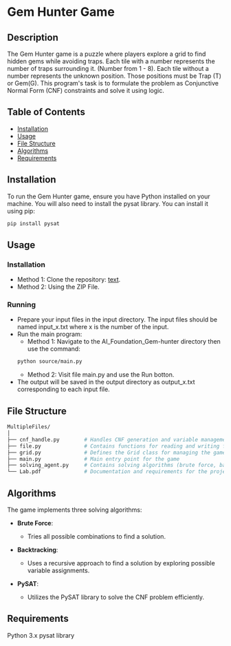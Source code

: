 # Gem Hunter Game

## Description
The Gem Hunter game is a puzzle where players explore a grid to find hidden gems while avoiding traps. Each tile with a number represents the number of traps surrounding it. (Number from 1 - 8). Each tile without a number represents the unknown position. Those positions must be Trap (T) or Gem(G). This program's task is to formulate the problem as Conjunctive Normal Form (CNF) constraints and solve it using logic.

## Table of Contents
- [Installation](#installation)
- [Usage](#usage)
- [File Structure](#file-structure)
- [Algorithms](#algorithms)
- [Requirements](#requirements)

## Installation
To run the Gem Hunter game, ensure you have Python installed on your machine. You will also need to install the pysat library. You can install it using pip:

```bash
pip install pysat
```

## Usage
### Installation
- Method 1: Clone the repository: [text](https://github.com/Hacdess/AI_Foundation_Gem-hunter.git).
- Method 2: Using the ZIP File.
### Running
- Prepare your input files in the input directory. The input files should be named input_x.txt where x is the number of the input.
- Run the main program:
    - Method 1: Navigate to the AI_Foundation_Gem-hunter directory then use the command:
    ```bash
    python source/main.py
    ```
    - Method 2: Visit file main.py and use the Run botton.
- The output will be saved in the output directory as output_x.txt corresponding to each input file.

## File Structure
``` bash
MultipleFiles/
│
├── cnf_handle.py        # Handles CNF generation and variable management
├── file.py              # Contains functions for reading and writing files
├── grid.py              # Defines the Grid class for managing the game grid
├── main.py              # Main entry point for the game
├── solving_agent.py     # Contains solving algorithms (brute force, backtracking, pysat)
└── Lab.pdf              # Documentation and requirements for the project
```

## Algorithms
The game implements three solving algorithms:

- **Brute Force**: 
  - Tries all possible combinations to find a solution.
  
- **Backtracking**: 
  - Uses a recursive approach to find a solution by exploring possible variable assignments.
  
- **PySAT**: 
  - Utilizes the PySAT library to solve the CNF problem efficiently.

## Requirements
Python 3.x
pysat library